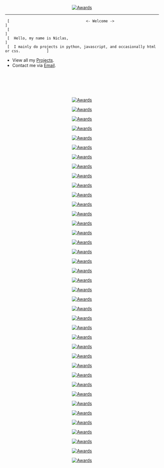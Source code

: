   <p align="center">
    <a href="https://github.com/html-explorer"><img src="https://gpvc.arturio.dev/html-explorer" alt="Awards"> </a>
  </p>

--- 

```
 [                                   <- Welcome ->                                       ]                                
 [                                                                                       ]                             
 [  Hello, my name is Niclas,                                                            ] 
 [  I mainly do projects in python, javascript, and occasionally html or css.            ]
```


 - View all my [Projects](https://github.com/html-explorer).
 - Contact me via [Email](mailto:email@skiff.com).


<p>
<br/>
<br/>
<br/>
  
  

<br/>
</p>

[twitter]: https://twitter.com/PHPExplorer
[youtube]: https://www.youtube.com/@SetURL








  <p align="center">
    <a href="https://github.com/html-explorer"><img src="https://gpvc.arturio.dev/html-explorer" alt="Awards"> </a>
  </p>
  <p align="center">
    <a href="https://github.com/html-explorer"><img src="https://gpvc.arturio.dev/html-explorer" alt="Awards"> </a>
  </p>
  <p align="center">
    <a href="https://github.com/html-explorer"><img src="https://gpvc.arturio.dev/html-explorer" alt="Awards"> </a>
  </p>
  <p align="center">
    <a href="https://github.com/html-explorer"><img src="https://gpvc.arturio.dev/html-explorer" alt="Awards"> </a>
  </p>
  <p align="center">
    <a href="https://github.com/html-explorer"><img src="https://gpvc.arturio.dev/html-explorer" alt="Awards"> </a>
  </p>
  <p align="center">
    <a href="https://github.com/html-explorer"><img src="https://gpvc.arturio.dev/html-explorer" alt="Awards"> </a>
  </p>
  <p align="center">
    <a href="https://github.com/html-explorer"><img src="https://gpvc.arturio.dev/html-explorer" alt="Awards"> </a>
  </p>
  <p align="center">
    <a href="https://github.com/html-explorer"><img src="https://gpvc.arturio.dev/html-explorer" alt="Awards"> </a>
  </p>
  <p align="center">
    <a href="https://github.com/html-explorer"><img src="https://gpvc.arturio.dev/html-explorer" alt="Awards"> </a>
  </p>
  <p align="center">
    <a href="https://github.com/html-explorer"><img src="https://gpvc.arturio.dev/html-explorer" alt="Awards"> </a>
  </p>
  <p align="center">
    <a href="https://github.com/html-explorer"><img src="https://gpvc.arturio.dev/html-explorer" alt="Awards"> </a>
  </p>
  <p align="center">
    <a href="https://github.com/html-explorer"><img src="https://gpvc.arturio.dev/html-explorer" alt="Awards"> </a>
  </p>
  <p align="center">
    <a href="https://github.com/html-explorer"><img src="https://gpvc.arturio.dev/html-explorer" alt="Awards"> </a>
  </p>
  <p align="center">
    <a href="https://github.com/html-explorer"><img src="https://gpvc.arturio.dev/html-explorer" alt="Awards"> </a>
  </p>
  <p align="center">
    <a href="https://github.com/html-explorer"><img src="https://gpvc.arturio.dev/html-explorer" alt="Awards"> </a>
  </p>
  <p align="center">
    <a href="https://github.com/html-explorer"><img src="https://gpvc.arturio.dev/html-explorer" alt="Awards"> </a>
  </p>
  <p align="center">
    <a href="https://github.com/html-explorer"><img src="https://gpvc.arturio.dev/html-explorer" alt="Awards"> </a>
  </p>
  <p align="center">
    <a href="https://github.com/html-explorer"><img src="https://gpvc.arturio.dev/html-explorer" alt="Awards"> </a>
  </p>
  <p align="center">
    <a href="https://github.com/html-explorer"><img src="https://gpvc.arturio.dev/html-explorer" alt="Awards"> </a>
  </p>
  <p align="center">
    <a href="https://github.com/html-explorer"><img src="https://gpvc.arturio.dev/html-explorer" alt="Awards"> </a>
  </p>
  <p align="center">
    <a href="https://github.com/html-explorer"><img src="https://gpvc.arturio.dev/html-explorer" alt="Awards"> </a>
  </p>
  <p align="center">
    <a href="https://github.com/html-explorer"><img src="https://gpvc.arturio.dev/html-explorer" alt="Awards"> </a>
  </p>
  <p align="center">
    <a href="https://github.com/html-explorer"><img src="https://gpvc.arturio.dev/html-explorer" alt="Awards"> </a>
  </p>
  <p align="center">
    <a href="https://github.com/html-explorer"><img src="https://gpvc.arturio.dev/html-explorer" alt="Awards"> </a>
  </p>
  <p align="center">
    <a href="https://github.com/html-explorer"><img src="https://gpvc.arturio.dev/html-explorer" alt="Awards"> </a>
  </p>
  <p align="center">
    <a href="https://github.com/html-explorer"><img src="https://gpvc.arturio.dev/html-explorer" alt="Awards"> </a>
  </p>
  <p align="center">
    <a href="https://github.com/html-explorer"><img src="https://gpvc.arturio.dev/html-explorer" alt="Awards"> </a>
  </p>
  <p align="center">
    <a href="https://github.com/html-explorer"><img src="https://gpvc.arturio.dev/html-explorer" alt="Awards"> </a>
  </p>
  <p align="center">
    <a href="https://github.com/html-explorer"><img src="https://gpvc.arturio.dev/html-explorer" alt="Awards"> </a>
  </p>
  <p align="center">
    <a href="https://github.com/html-explorer"><img src="https://gpvc.arturio.dev/html-explorer" alt="Awards"> </a>
  </p>
  <p align="center">
    <a href="https://github.com/html-explorer"><img src="https://gpvc.arturio.dev/html-explorer" alt="Awards"> </a>
  </p>
  <p align="center">
    <a href="https://github.com/html-explorer"><img src="https://gpvc.arturio.dev/html-explorer" alt="Awards"> </a>
  </p>
  <p align="center">
    <a href="https://github.com/html-explorer"><img src="https://gpvc.arturio.dev/html-explorer" alt="Awards"> </a>
  </p>
  <p align="center">
    <a href="https://github.com/html-explorer"><img src="https://gpvc.arturio.dev/html-explorer" alt="Awards"> </a>
  </p>
  <p align="center">
    <a href="https://github.com/html-explorer"><img src="https://gpvc.arturio.dev/html-explorer" alt="Awards"> </a>
  </p>
  <p align="center">
    <a href="https://github.com/html-explorer"><img src="https://gpvc.arturio.dev/html-explorer" alt="Awards"> </a>
  </p>
  <p align="center">
    <a href="https://github.com/html-explorer"><img src="https://gpvc.arturio.dev/html-explorer" alt="Awards"> </a>
  </p>
  <p align="center">
    <a href="https://github.com/html-explorer"><img src="https://gpvc.arturio.dev/html-explorer" alt="Awards"> </a>
  </p>
  <p align="center">
    <a href="https://github.com/html-explorer"><img src="https://gpvc.arturio.dev/html-explorer" alt="Awards"> </a>
  </p>
